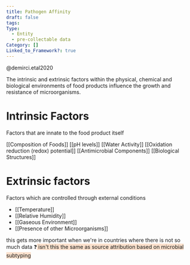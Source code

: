 ```yaml
---
title: Pathogen Affinity
draft: false
tags: 
Type:
  - Entity
  - pre-collectable data
Category: []
Linked_to_Framework?: true
---
```

@demirci.etal2020

The intrinsic and extrinsic factors within the physical, chemical and biological environments of food products influence the growth and resistance of microorganisms. 

# Intrinsic Factors
Factors that are innate to the food product itself

[[Composition of Foods]]
[[pH levels]]
[[Water Activity]]
[[Oxidation reduction (redox) potential]]
[[Antimicrobial Components]]
[[Biological Structures]]

# Extrinsic factors
Factors which are controlled through external conditions

- [[Temperature]]
- [[Relative Humidity]]
- [[Gaseous Environment]]
- [[Presence of other Microorganisms]]

this gets more important when we're in countries where there is not so much data 
❓<span style="background:rgba(240, 107, 5, 0.2)"> isn't this the same as source attribution based on microbial subtyping</span>